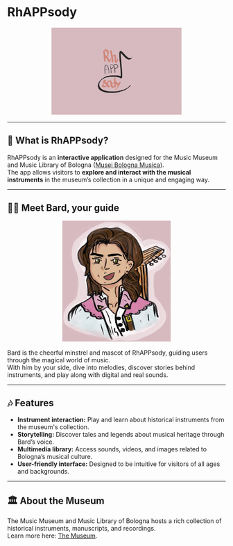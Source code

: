 # RhAPPsody

<p align="center">
  <img src="img/logo.jpg" alt="RhAPPsody logo" width="300"/>
</p>

---

## 🎵 What is RhAPPsody?

RhAPPsody is an **interactive application** designed for the Music Museum and Music Library of Bologna ([Musei Bologna Musica](https://www.museibologna.it/musica/)).  
The app allows visitors to **explore and interact with the musical instruments** in the museum’s collection in a unique and engaging way.  

---

## 🧙‍♂️ Meet Bard, your guide 

<p align="center">
  <img src="img/bard.jpg" alt="Bard" width="250"/>
</p>

Bard is the cheerful minstrel and mascot of RhAPPsody, guiding users through the magical world of music.  
With him by your side, dive into melodies, discover stories behind instruments, and play along with digital and real sounds.  

---

## 🎶 Features

- **Instrument interaction:** Play and learn about historical instruments from the museum's collection.  
- **Storytelling:** Discover tales and legends about musical heritage through Bard’s voice.  
- **Multimedia library:** Access sounds, videos, and images related to Bologna’s musical culture.  
- **User-friendly interface:** Designed to be intuitive for visitors of all ages and backgrounds.  

---

## 🏛️ About the Museum

The Music Museum and Music Library of Bologna hosts a rich collection of historical instruments, manuscripts, and recordings.  
Learn more here: [The Museum](https://www.museibologna.it/musica/).  
